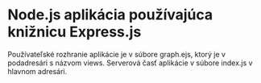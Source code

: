 # Node.js aplikácia používajúca knižnicu Express.js

Používateľské rozhranie aplikácie je v súbore graph.ejs, ktorý je v podadresári s názvom views. Serverová časť aplikácie v súbore index.js v hlavnom adresári.
